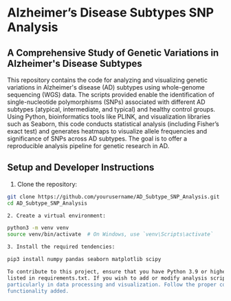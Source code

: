 # Alzheimer’s Disease Subtypes SNP Analysis

## A Comprehensive Study of Genetic Variations in Alzheimer's Disease Subtypes

This repository contains the code for analyzing and visualizing genetic variations in Alzheimer's disease (AD) subtypes using whole-genome sequencing (WGS) data. 
The scripts provided enable the identification of single-nucleotide polymorphisms (SNPs) associated with different AD subtypes (atypical, intermediate, and typical)
and healthy control groups. Using Python, bioinformatics tools like PLINK, and visualization libraries such as Seaborn, this code conducts statistical analysis 
(including Fisher’s exact test) and generates heatmaps to visualize allele frequencies and significance of SNPs across AD subtypes. The goal is to offer a reproducible
analysis pipeline for genetic research in AD.

## Setup and Developer Instructions
1.  Clone the repository:

   ```bash
   git clone https://github.com/yourusername/AD_Subtype_SNP_Analysis.git
   cd AD_Subtype_SNP_Analysis

2. Create a virtual environment:

python3 -m venv venv
source venv/bin/activate  # On Windows, use `venv\Scripts\activate`

3. Install the required tendencies:

pip3 install numpy pandas seaborn matplotlib scipy  

To contribute to this project, ensure that you have Python 3.9 or higher installed on your computer, along with the required dependencies
listed in requirements.txt. If you wish to add or modify analysis scripts, make sure that your changes maintain the code's structure,
particularly in data processing and visualization. Follow the proper coding standards, write clear comments, and document any new
functionality added.









